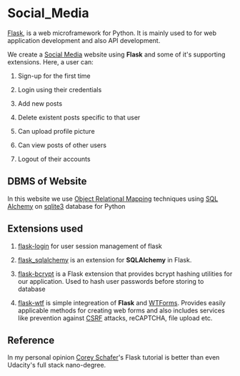 # Social_Media

[Flask](http://flask.pocoo.org/docs/1.0/), is a web microframework for Python. It is mainly used to for web application development and also API development.

We create a [Social Media](https://en.wikipedia.org/wiki/Social_media) website using **Flask** and some of it's supporting extensions. Here, a user can:


1. Sign-up for the first time

2. Login using their credentials

3. Add new posts

4. Delete existent posts specific to that user

5. Can upload profile picture

6. Can view posts of other users

7. Logout of their accounts



## DBMS of Website

In this website we use [Object Relational Mapping](https://searchwindevelopment.techtarget.com/definition/object-relational-mapping) techniques using [SQL Alchemy](https://www.sqlalchemy.org/) on [sqlite3](https://docs.python.org/2/library/sqlite3.html) database for Python



## Extensions used


1. [flask-login](https://flask-login.readthedocs.io/en/latest/) for user session management of flask

2. [flask_sqlalchemy](https://flask-sqlalchemy.palletsprojects.com/en/2.x/quickstart/#a-minimal-application) is an extension for **SQLAlchemy** in Flask.

3. [flask-bcrypt](https://flask-bcrypt.readthedocs.io/en/latest/) is a Flask extension that provides bcrypt hashing utilities for our application. Used to hash user passwords before storing to database

4. [flask-wtf](https://flask-wtf.readthedocs.io/en/stable/) is simple integreation of **Flask** and [WTForms](https://wtforms.readthedocs.io/en/stable/). Provides easily applicable methods for creating web forms and also includes services like prevention against [CSRF](https://www.owasp.org/index.php/Cross-Site_Request_Forgery_(CSRF)) attacks, reCAPTCHA, file upload etc.


## Reference

In my personal opinion [Corey Schafer](https://coreyms.com/development/python/python-flask-tutorials-full-series)'s Flask tutorial is better than even Udacity's full stack nano-degree.
